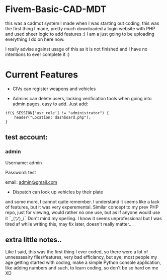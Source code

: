 # Fivem-Basic-CAD-MDT
this was a cadmdt system I made when I was starting out coding, this was the first thing I made, pretty much downloaded a login website with PHP and used sheer logic to add features :) I am a just going to be uploading everything I do on here now.

I really advise against usage of this as it is not finished and I have no intentions to ever complete it :)

# Current Features

* CIVs can register weapons and vehicles

* Admins can delete users, lacking verification tools when going into admin pages, easy to add. Just add:



```
if($_SESSION['usr_role'] != "administrator") {
    header("Location: dashboard.php");
}
```

## test account:
### admin

Username: admin

Password: test

email: admin@gmail.com


* Dispatch can look up vehicles by their plate

and some more, I cannot quite remember.
I understand it seems like a lack of features, but it was very experemental. Similar concept to my prev PHP repo, just for viewing, would rather no one use, but as if anyone would use it ¯\_(ツ)_/¯ 
Don't mind my spelling. I know it seems unprofessional but I was tired af while writing this, may fix later, doesn't really matter...

## extra little notes..

Like I said, this was the first thing I ever coded, so there were a lot of unnessasairy files/features, very bad efficiancy, but aye, most people my age getting started with coding, make a simple Python console application, like adding numbers and such, to learn coding, so don't be so hard on me XD

